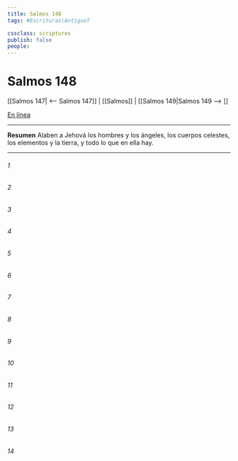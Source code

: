 ```yaml
---
title: Salmos 148
tags: #Escrituras\AntiguoT

cssclass: scriptures
publish: false
people:
---
```


# Salmos 148
[[Salmos 147| <-- Salmos 147]] | [[Salmos]] | [[Salmos 149|Salmos 149 --> ]]

[En línea](https://churchofjesuschrist.org/study/scriptures/ot/ps/148?lang=spa)

---
__Resumen__
Alaben a Jehová los hombres y los ángeles, los cuerpos celestes, los elementos y la tierra, y todo lo que en ella hay.

---
###### 1 


###### 2 


###### 3 


###### 4 


###### 5 


###### 6 


###### 7 


###### 8 


###### 9 


###### 10 


###### 11 


###### 12 


###### 13 


###### 14 


